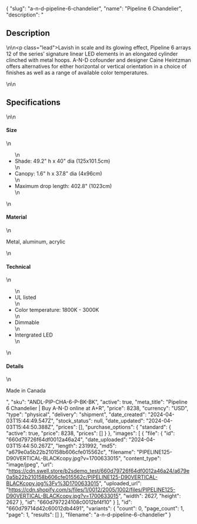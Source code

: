 {
  "slug": "a-n-d-pipeline-6-chandelier",
  "name": "Pipeline 6 Chandelier",
  "description": "<h2>Description</h2>\n<!-- split -->\n<p class=\"lead\">Lavish in scale and its glowing effect, Pipeline 6 arrays 12 of the series’ signature linear LED elements in an elongated cylinder clinched with metal hoops. A-N-D cofounder and designer Caine Heintzman offers alternatives for either horizontal or vertical orientation in a choice of finishes as well as a range of available color temperatures.</p>\n<!-- split -->\n<h2>Specifications</h2>\n<!-- split -->\n<h4>Size</h4>\n<ul>\n<li>Shade: 49.2\" h x 40\" dia (125x101.5cm)</li>\n<li>Canopy: 1.6\" h x 37.8\" dia (4x96cm)</li>\n<li>Maximum drop length: 402.8\" (1023cm)</li>\n</ul>\n<h4>Material</h4>\n<p>Metal, aluminum, acrylic</p>\n<h4>Technical</h4>\n<ul>\n<li>UL listed</li>\n<li>Color temperature: 1800K - 3000K</li>\n<li>Dimmable</li>\n<li>Intergrated LED</li>\n</ul>\n<h4>Details</h4>\n<p>Made in Canada</p>",
  "sku": "ANDL-PIP-CHA-6-P-BK-BK",
  "active": true,
  "meta_title": "Pipeline 6 Chandelier | Buy A-N-D online at A+R",
  "price": 8238,
  "currency": "USD",
  "type": "physical",
  "delivery": "shipment",
  "date_created": "2024-04-03T15:44:49.547Z",
  "stock_status": null,
  "date_updated": "2024-04-03T15:44:50.388Z",
  "prices": [],
  "purchase_options": {
    "standard": {
      "active": true,
      "price": 8238,
      "prices": []
    }
  },
  "images": [
    {
      "file": {
        "id": "660d79726f64df0012a46a24",
        "date_uploaded": "2024-04-03T15:44:50.267Z",
        "length": 231992,
        "md5": "a679e0a5b22b210158b606cfe015562c",
        "filename": "PIPELINE125-D90VERTICAL-BLACKcopy.jpg?v=1700633015",
        "content_type": "image/jpeg",
        "url": "https://cdn.swell.store/b2sdemo_test/660d79726f64df0012a46a24/a679e0a5b22b210158b606cfe015562c/PIPELINE125-D90VERTICAL-BLACKcopy.jpg%3Fv%3D1700633015",
        "uploaded_url": "https://cdn.shopify.com/s/files/1/0012/2005/1002/files/PIPELINE125-D90VERTICAL-BLACKcopy.jpg?v=1700633015",
        "width": 2627,
        "height": 2627
      },
      "id": "660d797224108c0012bf4f10"
    }
  ],
  "id": "660d79714d42c60012db4491",
  "variants": {
    "count": 0,
    "page_count": 1,
    "page": 1,
    "results": []
  },
  "filename": "a-n-d-pipeline-6-chandelier"
}